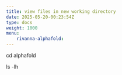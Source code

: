 ```yaml
---
title: view files in new working directory
date: 2025-05-20-00:23:54Z
type: docs 
weight: 1000
menu: 
    rivanna-alphafold:
---
```



cd alphafold

ls -lh

